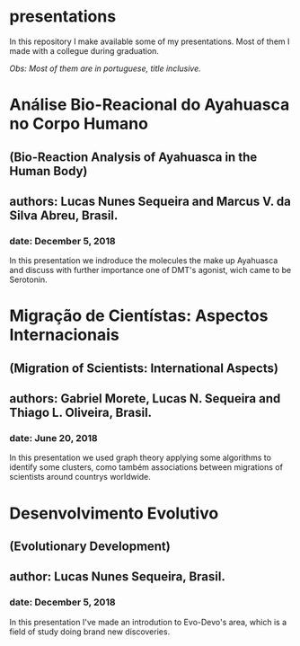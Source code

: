 # presentations
In this repository I make available some of my presentations. Most of them I made with a collegue during graduation.

*Obs: Most of them are in portuguese, title inclusive.*

# Análise Bio-Reacional do Ayahuasca no Corpo Humano
## (Bio-Reaction Analysis of Ayahuasca in the Human Body)

## authors: Lucas Nunes Sequeira and Marcus V. da Silva Abreu, Brasil.

### date: December 5, 2018

In this presentation we indroduce the molecules the make up Ayahuasca and discuss with further importance one of DMT's agonist, wich came to be Serotonin.

# Migração de Cientístas: Aspectos Internacionais
## (Migration of Scientists: International Aspects)

## authors: Gabriel Morete, Lucas N. Sequeira and Thiago L. Oliveira, Brasil.

### date: June 20, 2018

In this presentation we used graph theory applying some algorithms to identify some clusters, como também associations between migrations of scientists around countrys worldwide.

# Desenvolvimento Evolutivo
## (Evolutionary Development)

## author: Lucas Nunes Sequeira, Brasil.

### date: December 5, 2018

In this presentation I've made an introdution to Evo-Devo's area, which is a field of study doing brand new discoveries.

